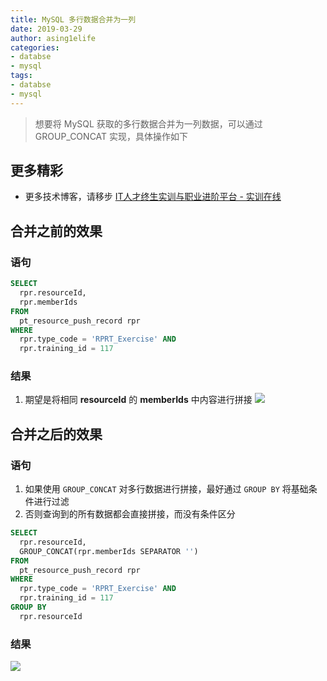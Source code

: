 ```yaml
---
title: MySQL 多行数据合并为一列
date: 2019-03-29
author: asing1elife
categories:
- databse
- mysql
tags:
- databse
- mysql
---
```

> 想要将 MySQL 获取的多行数据合并为一列数据，可以通过 GROUP_CONCAT 实现，具体操作如下  

## 更多精彩
*  更多技术博客，请移步 [IT人才终生实训与职业进阶平台 - 实训在线](https://shixun.online)

## 合并之前的效果

### 语句
```sql
SELECT
  rpr.resourceId,
  rpr.memberIds
FROM
  pt_resource_push_record rpr
WHERE
  rpr.type_code = 'RPRT_Exercise' AND
  rpr.training_id = 117
```

### 结果
1. 期望是将相同 **resourceId** 的 **memberIds** 中内容进行拼接
![](http://asing1elife.com/sources/images/AA324C77-FF38-4870-8010-D951222C252A.png)

## 合并之后的效果

### 语句
1. 如果使用 `GROUP_CONCAT` 对多行数据进行拼接，最好通过 `GROUP BY` 将基础条件进行过滤
2. 否则查询到的所有数据都会直接拼接，而没有条件区分

```sql
SELECT
  rpr.resourceId,
  GROUP_CONCAT(rpr.memberIds SEPARATOR '')
FROM
  pt_resource_push_record rpr
WHERE
  rpr.type_code = 'RPRT_Exercise' AND
  rpr.training_id = 117
GROUP BY
  rpr.resourceId
```

### 结果
![](http://asing1elife.com/sources/images/89CCEB80-F386-4589-916D-0D5B0E9AFD7C.png)
